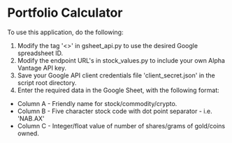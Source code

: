 # Portfolio Calculator

To use this application, do the following:

1. Modify the tag '<>' in gsheet_api.py to use the desired Google spreadsheet ID.
2. Modify the endpoint URL's in stock_values.py to include your own Alpha Vantage API key.
3. Save your Google API client credentials file 'client_secret.json' in the script root directory. 
4. Enter the required data in the Google Sheet, with the following format:
* Column A - Friendly name for stock/commodity/crypto.
* Column B - Five character stock code with dot point separator - i.e. 'NAB.AX'
* Column C - Integer/float value of number of shares/grams of gold/coins owned.
